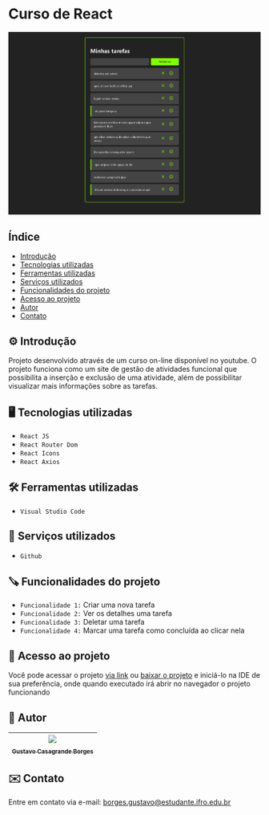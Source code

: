# Curso de React
![image.png](.github/preview.png)

## Índice
* [Introdução](#%EF%B8%8F-introdução)
* [Tecnologias utilizadas](#%EF%B8%8F-tecnologias-utilizadas)
* [Ferramentas utilizadas](#%EF%B8%8F-ferramentas-utilizadas)
* [Serviços utilizados](#-serviços-utilizados)
* [Funcionalidades do projeto](#-funcionalidades-do-projeto)
* [Acesso ao projeto](#-acesso-ao-projeto)
* [Autor](#-autor)
* [Contato](#%EF%B8%8F-contato)

## ⚙️ Introdução 

Projeto desenvolvido através de um curso on-line disponível no youtube. O projeto funciona como um site de gestão de atividades funcional que possibilita a inserção e exclusão de uma atividade, além de possibilitar visualizar mais informações sobre as tarefas.

## 🖥️ Tecnologias utilizadas

- ``React JS``
- ``React Router Dom``
- ``React Icons``
- ``React Axios``

## 🛠️ Ferramentas utilizadas

- ``Visual Studio Code``

## 🧰 Serviços utilizados

- ``Github``

## 🪚 Funcionalidades do projeto

- ``Funcionalidade 1:`` Criar uma nova tarefa
- ``Funcionalidade 2:`` Ver os detalhes uma tarefa
- ``Funcionalidade 3:`` Deletar uma tarefa
- ``Funcionalidade 4:`` Marcar uma tarefa como concluída ao clicar nela

## 📂 Acesso ao projeto

Você pode acessar o projeto [via link](https://curso-react.gustavoborges8.repl.co/) ou [baixar o projeto](https://github.com/gustavotht21/curso-react/archive/refs/heads/main.zip) e iniciá-lo na IDE de sua preferência, onde quando executado irá abrir no navegador o projeto funcionando

## 👤 Autor

| [<img src="https://github.com/gustavotht21.png" width=115><br><sub>Gustavo Casagrande Borges</sub>](https://github.com/gustavotht21) |  
| :---: | 

## ✉️ Contato

Entre em contato via e-mail: borges.gustavo@estudante.ifro.edu.br
